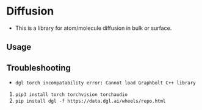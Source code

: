 # Diffusion
* This is a library for atom/molecule diffusion in bulk or surface.

## Usage

## Troubleshooting
* `dgl torch incompatability error: Cannot load Graphbolt C++ library`
1. `pip3 install torch torchvision torchaudio`
2. `pip install dgl -f https://data.dgl.ai/wheels/repo.html`